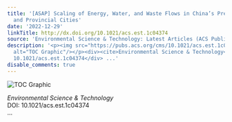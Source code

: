 ```yaml
---
title: '[ASAP] Scaling of Energy, Water, and Waste Flows in China’s Prefecture-Level
  and Provincial Cities'
date: '2022-12-29'
linkTitle: http://dx.doi.org/10.1021/acs.est.1c04374
source: 'Environmental Science & Technology: Latest Articles (ACS Publications)'
description: '<p><img src="https://pubs.acs.org/cms/10.1021/acs.est.1c04374/asset/images/medium/es1c04374_0008.gif"
  alt="TOC Graphic"/></p><div><cite>Environmental Science & Technology</cite></div><div>DOI:
  10.1021/acs.est.1c04374</div> ...'
disable_comments: true
---
```

<p><img src="https://pubs.acs.org/cms/10.1021/acs.est.1c04374/asset/images/medium/es1c04374_0008.gif" alt="TOC Graphic"/></p><div><cite>Environmental Science & Technology</cite></div><div>DOI: 10.1021/acs.est.1c04374</div> ...